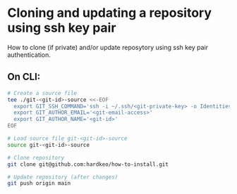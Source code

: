 # Cloning and updating a repository using ssh key pair
How to clone (if private) and/or update reposytory using ssh key pair authentication.

## On CLI:
```bash
# Create a source file
tee ./git-<git-id>-source <<-EOF
  export GIT_SSH_COMMAND='ssh -i ~/.ssh/<git-private-key> -o IdentitiesOnly=yes'
  export GIT_AUTHOR_EMAIL='<git-email-access>'
  export GIT_AUTHOR_NAME='<git-id>'
EOF

# Load source file git-<git-id>-source
source git-<git-id>-source

# Clone repository
git clone git@github.com:hardkeo/how-to-install.git

# Update repository (after changes)
git push origin main
```